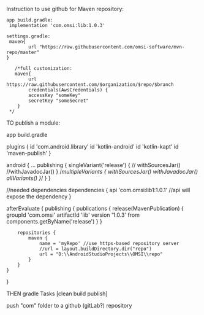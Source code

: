 Instruction to use github for Maven repository:

    app build.gradle:
     implementation 'com.omsi:lib:1.0.3'

    settings.gradle:
     maven{
            url "https://raw.githubusercontent.com/omsi-software/mvn-repo/master"
    }
             
       /*full customization:
       maven{
            url https://raw.githubusercontent.com/$organization/$repo/$branch
            credentials(AwsCredentials) {
            accessKey "someKey"
            secretKey "someSecret"
        }
     */



TO publish a module:


app build.gradle

plugins {
id 'com.android.library'
id 'kotlin-android'
id 'kotlin-kapt'
id 'maven-publish'
}

android {
...
    publishing {
        singleVariant('release') {
          //  withSourcesJar()
            //withJavadocJar()
        }
        /*multipleVariants {
            withSourcesJar()
            withJavadocJar()
            allVariants()
        }*/
    }
}

//needed dependencies
dependencies {
api 'com.omsi:lib1:1.0.1' //api will expose the dependency
}

afterEvaluate {
publishing {
publications {
release(MavenPublication) {
groupId 'com.omsi'
artifactId 'lib'
version '1.0.3'
from components.getByName('release')
}
}

        repositories {
            maven {
                name = 'myRepo' //use https-based repository server
                //url = layout.buildDirectory.dir("repo")
                url = "D:\\AndroidStudioProjects\\OMSI\\repo"
            }
        }
    }
}


THEN gradle Tasks [clean build publish]


push "com" folder to a github (gitLab?) repository
